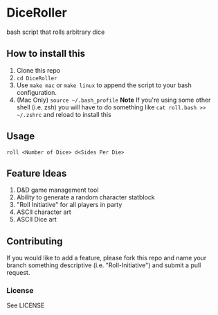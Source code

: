 # DiceRoller
bash script that rolls arbitrary dice

## How to install this
1. Clone this repo
2. `cd DiceRoller`
3. Use `make mac` or `make linux` to append the script to your bash configuration. 
4. (Mac Only) `source ~/.bash_profile`
**Note** If you're using some other shell (i.e. zsh) you will have to do something like `cat roll.bash >> ~/.zshrc` and reload to install this

## Usage
`roll <Number of Dice> d<Sides Per Die>`

## Feature Ideas
1. D&D game management tool
2. Ability to generate a random character statblock
3. "Roll Initiative" for all players in party
4. ASCII character art
5. ASCII Dice art

## Contributing
If you would like to add a feature, please fork this repo and name your branch something descriptive (i.e. "Roll-Initiative") and submit a pull request.

### License
See LICENSE
